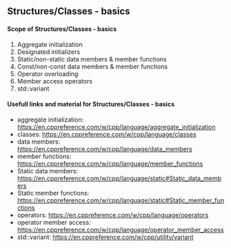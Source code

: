 

## Structures/Classes - basics

#### Scope of Structures/Classes - basics

1. Aggregate initialization
2. Designated initializers
3. Static/non-static data members & member functions
4. Const/non-const data members & member functions
5. Operator overloading
6. Member access operators
7. std::variant

#### Usefull links and material for Structures/Classes - basics


- aggregate initialization: <https://en.cppreference.com/w/cpp/language/aggregate_initialization>
- classes: <https://en.cppreference.com/w/cpp/language/classes>
- data members: <https://en.cppreference.com/w/cpp/language/data_members>
- member functions: <https://en.cppreference.com/w/cpp/language/member_functions>
- Static data members: <https://en.cppreference.com/w/cpp/language/static#Static_data_members>
- Static member functions: <https://en.cppreference.com/w/cpp/language/static#Static_member_functions>
- operators: <https://en.cppreference.com/w/cpp/language/operators>
- operator member access: <https://en.cppreference.com/w/cpp/language/operator_member_access>
- std::variant: <https://en.cppreference.com/w/cpp/utility/variant>
